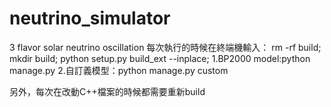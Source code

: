 # neutrino_simulator
3 flavor solar neutrino oscillation
每次執行的時候在終端機輸入：
rm -rf build;
mkdir build;
python setup.py build_ext --inplace;
1.BP2000 model:python manage.py 
2.自訂義模型：python manage.py custom

另外，每次在改動C++檔案的時候都需要重新build
